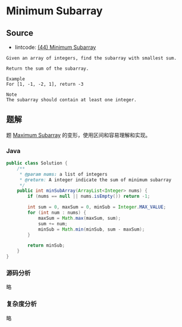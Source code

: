# Minimum Subarray

## Source

- lintcode: [(44) Minimum Subarray](http://www.lintcode.com/en/problem/minimum-subarray/)

```
Given an array of integers, find the subarray with smallest sum.

Return the sum of the subarray.

Example
For [1, -1, -2, 1], return -3

Note
The subarray should contain at least one integer.
```

## 题解

题 [Maximum Subarray](http://algorithm.yuanbin.me/zh-cn/dynamic_programming/maximum_subarray.html) 的变形，使用区间和容易理解和实现。

### Java

```java
public class Solution {
    /**
     * @param nums: a list of integers
     * @return: A integer indicate the sum of minimum subarray
     */
    public int minSubArray(ArrayList<Integer> nums) {
        if (nums == null || nums.isEmpty()) return -1;

        int sum = 0, maxSum = 0, minSub = Integer.MAX_VALUE;
        for (int num : nums) {
            maxSum = Math.max(maxSum, sum);
            sum += num;
            minSub = Math.min(minSub, sum - maxSum);
        }

        return minSub;
    }
}
```

### 源码分析

略

### 复杂度分析

略
